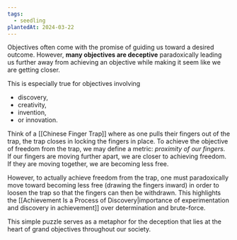 ```yaml
---
tags:
  - seedling
plantedAt: 2024-03-22
---
```

Objectives often come with the promise of guiding us toward a desired outcome. However, **many objectives are deceptive** paradoxically leading us further away from achieving an objective while making it seem like we are getting closer.

This is especially true for objectives involving

- discovery,
- creativity,
- invention,
- or innovation.

Think of a [[Chinese Finger Trap]] where as one pulls their fingers out of the trap, the trap closes in locking the fingers in place. To achieve the objective of freedom from the trap, we may define a metric: *proximity of our fingers*. If our fingers are moving further apart, we are closer to achieving freedom. If they are moving together, we are becoming less free.

However, to actually achieve freedom from the trap, one must paradoxically move toward becoming less free (drawing the fingers inward) in order to loosen the trap so that the fingers can then be withdrawn. This highlights the [[Achievement Is a Process of Discovery|importance of experimentation and discovery in achievement]] over determination and brute-force.

This simple puzzle serves as a metaphor for the deception that lies at the heart of grand objectives throughout our society.
